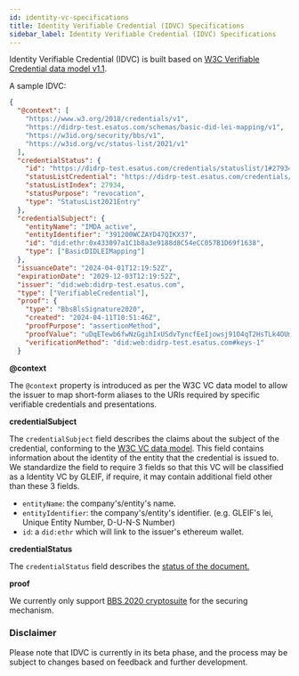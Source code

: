 ```yaml
---
id: identity-vc-specifications
title: Identity Verifiable Credential (IDVC) Specifications
sidebar_label: Identity Verifiable Credential (IDVC) Specifications
---
```


Identity Verifiable Credential (IDVC) is built based on [W3C Verifiable Credential data model v1.1](https://www.w3.org/TR/vc-data-model/).

A sample IDVC:

```json
{
  "@context": [
    "https://www.w3.org/2018/credentials/v1",
    "https://didrp-test.esatus.com/schemas/basic-did-lei-mapping/v1",
    "https://w3id.org/security/bbs/v1",
    "https://w3id.org/vc/status-list/2021/v1"
  ],
  "credentialStatus": {
    "id": "https://didrp-test.esatus.com/credentials/statuslist/1#27934",
    "statusListCredential": "https://didrp-test.esatus.com/credentials/statuslist/1",
    "statusListIndex": 27934,
    "statusPurpose": "revocation",
    "type": "StatusList2021Entry"
  },
  "credentialSubject": {
    "entityName": "IMDA_active",
    "entityIdentifier": "391200WCZAYD47QIKX37",
    "id": "did:ethr:0x433097a1C1b8a3e9188d8C54eCC057B1D69f1638",
    "type": ["BasicDIDLEIMapping"]
  },
  "issuanceDate": "2024-04-01T12:19:52Z",
  "expirationDate": "2029-12-03T12:19:52Z",
  "issuer": "did:web:didrp-test.esatus.com",
  "type": ["VerifiableCredential"],
  "proof": {
    "type": "BbsBlsSignature2020",
    "created": "2024-04-11T10:51:46Z",
    "proofPurpose": "assertionMethod",
    "proofValue": "uDqETewb6fwNzGgihIxUSdvTyncfEeIjowsj91O4qT2HsTLk4OUmkdreSY55d+SzYUHlKfzccE4m7waZyoLEkBLFiK2g54Q2i+CdtYBgDdkUDsoULSBMcH1MwGHwdjfXpldFNFrHFx/IAvLVniyeMQ==",
    "verificationMethod": "did:web:didrp-test.esatus.com#keys-1"
  }
```

**@context**

The `@context` property is introduced as per the W3C VC data model to allow the issuer to map short-form aliases to the URIs required by specific verifiable credentials and presentations.

**credentialSubject**

The `credentialSubject` field describes the claims about the subject of the credential, conforming to the [W3C VC data model](https://www.w3.org/TR/vc-data-model/#credential-subject). This field contains information about the identity of the entity that the credential is issued to. We standardize the field to require 3 fields so that this VC will be classified as a Identity VC by GLEIF, if require, it may contain additional field other than these 3 fields.

- `entityName`: the company's/entity's name.
- `entityIdentifier`: the company's/entity's identifier. (e.g. GLEIF's lei, Unique Entity Number, D-U-N-S Number)
- `id`: a `did:ethr` which will link to the issuer's ethereum wallet.

**credentialStatus**

The `credentialStatus` field describes the [status of the document.](https://www.w3.org/TR/vc-data-model/#status)

**proof**

We currently only support [BBS 2020 cryptosuite](https://github.com/mattrglobal/jsonld-signatures-bbs) for the securing mechanism.

### Disclaimer

Please note that IDVC is currently in its beta phase, and the process may be subject to changes based on feedback and further development.
